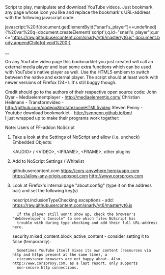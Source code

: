 Script to play, manipulate and download YouTube videos. Just bookmark any page whose icon you like and replace the bookmark's URL-address with the following javascript code:

javascript:%20if(document.getElementById("snarl's_player")==undefined){%20var%20q=document.createElement('script');q.id="snarl's_player";q.src="https://raw.githubusercontent.com/snarly/yt6/master/yt6.js";document.body.appendChild(q);void%200;}

__

On any YouTube video page this bookmarklet you just created will call an external media player and load some extra functions which can be used with YouTube's native player as well. Use the HTML5 emblem to switch between the native and external player. The script should at least work with newer versions of Firefox (24+). It's still buggy though.


Credit should go to the authors of their respective open source code:
   John Dyer - Mediaelementplayer - http://mediaelementjs.com/
   Christian Heilmann - Transformvideo - http://github.com/codepo8/rotatezoomHTML5video
   Steven Penny - Youtube download bookmarklet - http://svnpenn.github.io/bm/   
I just wrapped up to make their programs work together:



Note: Users of FF-addon NoScript

1. Take a look at the Settings of NoScript and allow (i.e. uncheck) Embedded Objects:

      \<AUDIO\> / \<VIDEO\>,
      \<IFRAME\>,
      \<FRAME\>,
      other plugins

2. Add to NoScript Settings / Whitelist

      githubusercontent.com
      https://cors-anywhere.herokuapp.com
      https://allow-any-origin.appspot.com
      http://www.corsproxy.com

3. Look at Firefox's internal page "about:config" (type it on the address bar) and set the following key(s)
      
      noscript.inclusionTypeChecking.exceptions - add:  https://raw.githubusercontent.com/snarly/yt6/master/yt6.js

         If the player still won't show up, check the browser's "Webdeveloper's Console" to see which files NoScript has
         trouble with during type checking and add their full URL-address here.

      security.mixed_content.block_active_content - consider setting it to false (temporarily).

         Sometimes YouTube itself mixes its own content (resources via http and https present at the same time), a
         circumstance browsers are not happy about. Also, http://www.corsproxy.com, as a last resort, only supports
         non-secure http connections.
